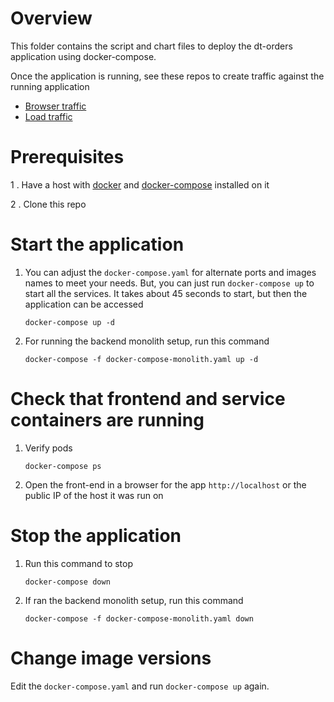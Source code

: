 # Overview 

This folder contains the script and chart files to deploy the dt-orders application using docker-compose.  

Once the application is running, see these repos to create traffic against the running application
* [Browser traffic](https://github.com/dt-orders/browser-traffic)
* [Load traffic](https://github.com/dt-orders/load-traffic)

# Prerequisites

1 . Have a host with [docker](https://docs.docker.com/get-docker/) and [docker-compose](https://docs.docker.com/compose/install/) installed on it

2 . Clone this repo 

# Start the application

1. You can adjust the `docker-compose.yaml` for alternate ports and images names to meet your needs. But, you can just run `docker-compose up` to start all the services.  It takes about 45 seconds to start, but then the application can be accessed

    ```
    docker-compose up -d
    ```

2. For running the backend monolith setup, run this command

    ```
    docker-compose -f docker-compose-monolith.yaml up -d
    ```

# Check that frontend and service containers are running

1. Verify pods

    ```
    docker-compose ps
    ```

2. Open the front-end in a browser for the app `http://localhost` or the public IP of the host it was run on

# Stop the application

1. Run this command to stop

    ```
    docker-compose down
    ```

2. If ran the backend monolith setup, run this command

    ```
    docker-compose -f docker-compose-monolith.yaml down
    ```

# Change image versions

Edit the `docker-compose.yaml` and run `docker-compose up` again.
